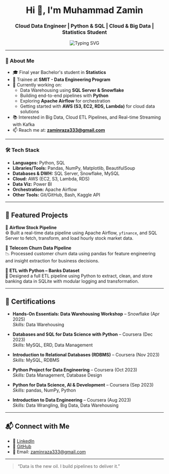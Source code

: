 <h1 align="center">Hi 👋, I'm Muhammad Zamin</h1>
<h3 align="center">Cloud Data Engineer | Python & SQL | Cloud & Big Data | Statistics Student</h3>

<p align="center">
  <img src="https://readme-typing-svg.herokuapp.com?font=Fira+Code&duration=2000&pause=1000&center=true&vCenter=true&width=435&lines=Aspiring+Data+Engineer;Python+%7C+SQL+%7C+AWS+%7C+Snowflake+%7C+Power+BI;Bachelor's+in+Statistics+%7C+SMIT+Trainee" alt="Typing SVG" />
</p>

---

### 💫 About Me

- 🎓 Final year Bachelor's student in **Statistics**
- 🏫 Trainee at **SMIT - Data Engineering Program**
- 🔭 Currently working on:
  - Data Warehousing using **SQL Server & Snowflake**
  - Building end-to-end pipelines with **Python**
  - Exploring **Apache Airflow** for orchestration
  - Getting started with **AWS (S3, EC2, RDS, Lambda)** for cloud data solutions
- 📚 Interested in Big Data, Cloud ETL Pipelines, and Real-time Streaming with Kafka
- 📫 Reach me at: **zaminraza333@gmail.com**

---

### 🛠️ Tech Stack

- **Languages:** Python, SQL  
- **Libraries/Tools:** Pandas, NumPy, Matplotlib, BeautifulSoup  
- **Databases & DWH:** SQL Server, Snowflake, MySQL  
- **Cloud:** AWS (EC2, S3, Lambda, RDS) 
- **Data Viz:** Power BI  
- **Orchestration:** Apache Airflow
- **Other Tools:** Git/GitHub, Bash, Kaggle API  

---

## 🚀 Featured Projects

🔹 **Airflow Stock Pipeline**  
⚙️ Built a real-time data pipeline using Apache Airflow, `yfinance`, and SQL Server to fetch, transform, and load hourly stock market data.

🔹 **Telecom Churn Data Pipeline**  
📉 Processed customer churn data using pandas for feature engineering and insight extraction for business decisions.

🔹 **ETL with Python – Banks Dataset**  
💼 Designed a full ETL pipeline using Python to extract, clean, and store banking data in SQLite with modular logging and transformation.

---

## 🏅 Certifications

- **Hands-On Essentials: Data Warehousing Workshop** – Snowflake (Apr 2025)  
  *Skills:* Data Warehousing

- **Databases and SQL for Data Science with Python** – Coursera (Dec 2023)  
  *Skills:* MySQL, ERD, Data Management

- **Introduction to Relational Databases (RDBMS)** – Coursera (Nov 2023)  
  *Skills:* MySQL, RDBMS

- **Python Project for Data Engineering** – Coursera (Oct 2023)  
  *Skills:* Data Management, Database Design

- **Python for Data Science, AI & Development** – Coursera (Sep 2023)  
  *Skills:* pandas, NumPy, Python

- **Introduction to Data Engineering** – Coursera (Aug 2023)  
  *Skills:* Data Wrangling, Big Data, Data Warehousing

---

## 📬 Connect with Me

- 💼 [LinkedIn](https://linkedin.com/in/mzamin-dataengnieer)  
- 🧠 [GitHub](https://github.com/zaminDE)  
- 📧 Email: zaminraza333@gmail.com

---

> “Data is the new oil. I build pipelines to deliver it.”
